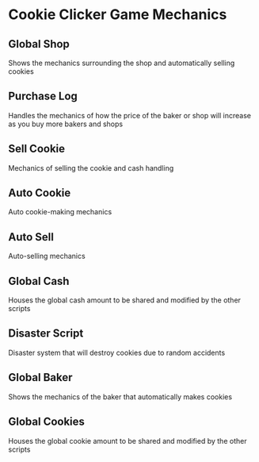 # Cookie Clicker Game Mechanics

## Global Shop
  Shows the mechanics surrounding the shop and automatically selling cookies

## Purchase Log
  Handles the mechanics of how the price of the baker or shop will increase as you buy more bakers and shops
 
## Sell Cookie
  Mechanics of selling the cookie and cash handling
  
## Auto Cookie
  Auto cookie-making mechanics
  
## Auto Sell
  Auto-selling mechanics
  
## Global Cash
  Houses the global cash amount to be shared and modified by the other scripts
  
## Disaster Script
  Disaster system that will destroy cookies due to random accidents
  
## Global Baker
  Shows the mechanics of the baker that automatically makes cookies
  
## Global Cookies
  Houses the global cookie amount to be shared and modified by the other scripts
